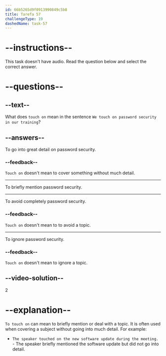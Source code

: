 ```yaml
---
id: 66b5265d9f0913990849c5b8
title: Tarefa 57
challengeType: 19
dashedName: task-57
---
```


# --instructions--

This task doesn't have audio. Read the question below and select the correct answer.

# --questions--

## --text--

What does `touch on` mean in the sentence `We touch on password security in our training`?

## --answers--

To go into great detail on password security.

### --feedback--

`Touch on` doesn't mean to cover something without much detail.

---

To briefly mention password security.

---

To avoid completely password security.

### --feedback--

`Touch on` doesn't mean to to avoid a topic.

---

To ignore password security.

### --feedback--

`Touch on` doesn't mean to ignore a topic.

## --video-solution--

2

# --explanation--

`To touch on` can mean to briefly mention or deal with a topic. It is often used when covering a subject without going into much detail. For example:

- `The speaker touched on the new software update during the meeting.` - The speaker briefly mentioned the software update but did not go into detail.
